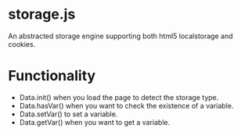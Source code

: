 storage.js
==========

An abstracted storage engine supporting both html5 localstorage and cookies.

Functionality
=============

- Data.init() when you load the page to detect the storage type.
- Data.hasVar() when you want to check the existence of a variable.
- Data.setVar() to set a variable.
- Data.getVar() when you want to get a variable.
